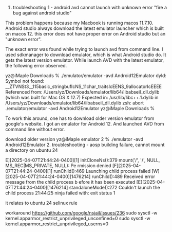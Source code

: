 1. troubleshooting 1 - android avd cannot launch with unknown error "fire a bug against android studio"

This problem happens because my Macbook is running macos 11.7.10. Android studio always download the latest emulator launcher which is built on macos 12. this error does not have proper error on Android studio but an "unknown error".

The exact error was found while trying to launch avd from command line.
I used sdkmanager to download emulator, which is what Android studio do. It gets the latest version emulator. While launch AVD with the latest emulator, the following error observed.

yz@iMaple Downloads % ./emulator/emulator -avd Android12Emulator
dyld: Symbol not found: __ZTVNSt3__115basic_stringbufIcNS_11char_traitsIcEENS_9allocatorIcEEEE
  Referenced from: /Users/yz/Downloads/emulator/lib64/libabseil_dll.dylib (which was built for Mac OS X 12.7)
  Expected in: /usr/lib/libc++.1.dylib
 in /Users/yz/Downloads/emulator/lib64/libabseil_dll.dylib
zsh: abort      ./emulator/emulator -avd Android12Emulator
yz@iMaple Downloads % 

To work this around, one has to download older version emulator from google's website. I got an emulator for Android 12. And launched AVD from command line without error.

download older version 
yz@iMaple emulator 2 % ./emulator -avd Android12Emulator
2. troubleshooting - aosp building failure, cannot mount a directory on ubuntu 24

E][2025-04-07T21:44:24-0400][1] initCloneNs():379 mount('/', '/', NULL, MS_REC|MS_PRIVATE, NULL): Pe
rmission denied
[F][2025-04-07T21:44:24-0400][1] runChild():469 Launching child process failed
[W][2025-04-07T21:44:24-0400][1476214] runChild():489 Received error message from the child process b
efore it has been executed
[E][2025-04-07T21:44:24-0400][1476214] standaloneMode():272 Couldn't launch the child process
21:44:25 ninja failed with: exit status 1

it relates to ubuntu 24 selinux rule

workaround
https://github.com/google/nsjail/issues/236
sudo sysctl -w kernel.apparmor_restrict_unprivileged_unconfined=0
sudo sysctl -w kernel.apparmor_restrict_unprivileged_userns=0




